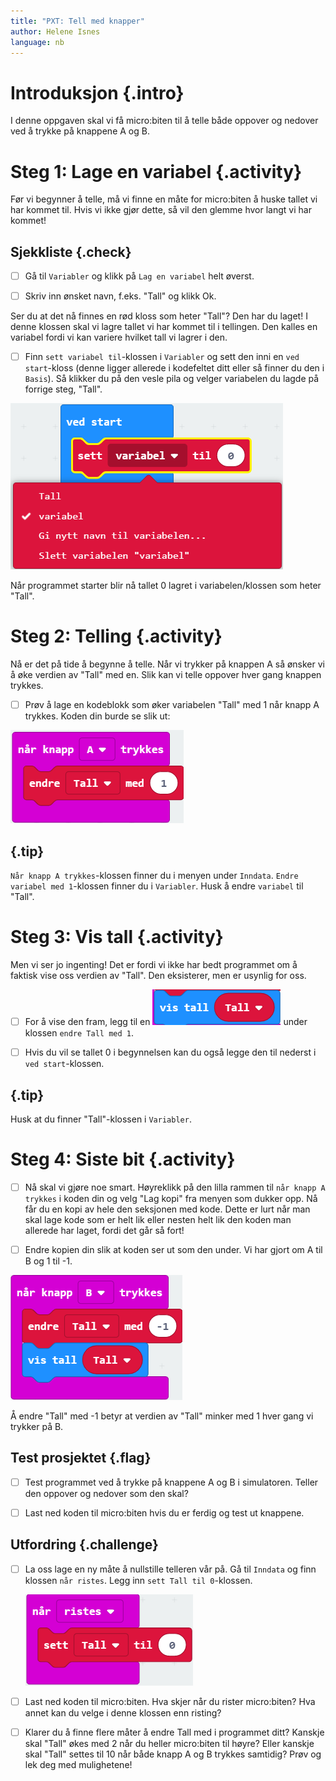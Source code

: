 ```yaml
---
title: "PXT: Tell med knapper"
author: Helene Isnes
language: nb
---
```



# Introduksjon {.intro}
I denne oppgaven skal vi få micro:biten til å telle både oppover og nedover ved å trykke på knappene A og B.


# Steg 1: Lage en variabel {.activity}

Før vi begynner å telle, må vi finne en måte for micro:biten å huske tallet vi har kommet til. Hvis vi ikke gjør dette, så vil den glemme hvor langt vi har kommet!

## Sjekkliste {.check}

- [ ] Gå til `Variabler` og klikk på `Lag en variabel` helt øverst.

- [ ] Skriv inn ønsket navn, f.eks. "Tall" og klikk Ok. 

Ser du at det nå finnes en rød kloss som heter "Tall"? Den har du laget! I denne klossen skal vi lagre tallet vi har kommet til i tellingen. Den kalles en variabel fordi vi kan variere hvilket tall vi lagrer i den. 

- [ ] Finn `sett variabel til`-klossen i `Variabler` og sett den inni en `ved start`-kloss (denne ligger allerede i kodefeltet ditt eller så finner du den i `Basis`). Så klikker du på den vesle pila og velger variabelen du lagde på forrige steg, "Tall". 

![Bilde som viser hvordan en velger variabel](sett_variabel_til.png)

Når programmet starter blir nå tallet 0 lagret i variabelen/klossen som heter "Tall".


# Steg 2: Telling {.activity}

Nå er det på tide å begynne å telle. Når vi trykker på knappen A så ønsker vi å øke verdien av "Tall" med en. Slik kan vi telle oppover hver gang knappen trykkes. 

- [ ] Prøv å lage en kodeblokk som øker variabelen "Tall" med 1 når knapp A trykkes. Koden din burde se slik ut:

![Bilde som viser koden som gjør at variabelen Tall endres når en trykker på knapp A](endre_tall.png)

## {.tip}

`Når knapp A trykkes`-klossen finner du i menyen under `Inndata`. `Endre variabel med 1`-klossen finner du i `Variabler`. Husk å endre `variabel` til "Tall". 


# Steg 3: Vis tall {.activity}

Men vi ser jo ingenting! Det er fordi vi ikke har bedt programmet om å faktisk vise oss verdien av "Tall". Den eksisterer, men er usynlig for oss. 

- [ ] For å vise den fram, legg til en ![Bilde som viser vis tall klossen med variabelen Tall](vis_tall.png) under klossen `endre Tall med 1`. 

- [ ] Hvis du vil se tallet 0 i begynnelsen kan du også legge den til nederst i `ved start`-klossen. 

## {.tip}

Husk at du finner "Tall"-klossen i `Variabler`. 


# Steg 4: Siste bit {.activity}

- [ ] Nå skal vi gjøre noe smart. Høyreklikk på den lilla rammen til `når knapp A trykkes` i koden din og velg "Lag kopi" fra menyen som dukker opp. Nå får du en kopi av hele den seksjonen med kode. Dette er lurt når man skal lage kode som er helt lik eller nesten helt lik den koden man allerede har laget, fordi det går så fort!

- [ ] Endre kopien din slik at koden ser ut som den under. Vi har gjort om A til B og 1 til -1. 

![Bilde som koden til hav som skal skje når knapp B trykkes](knapp_B_trykkes.png)

Å endre "Tall" med -1 betyr at verdien av "Tall" minker med 1 hver gang vi trykker på B. 


## Test prosjektet {.flag}

- [ ] Test programmet ved å trykke på knappene A og B i simulatoren. Teller den oppover og nedover som den skal? 

- [ ] Last ned koden til micro:biten hvis du er ferdig og test ut knappene. 


## Utfordring {.challenge}

- [ ] La oss lage en ny måte å nullstille telleren vår på. Gå til `Inndata` og 	finn klossen `når ristes`. Legg inn `sett Tall til 0`-klossen. 

	![Bilde som viser sett Tall til 0 klossen inni når ristes klossen](naar_ristes.png)

- [ ] Last ned koden til micro:biten. Hva skjer når du rister micro:biten? Hva annet kan du velge i denne klossen enn risting?

- [ ] Klarer du å finne flere måter å endre Tall med i programmet ditt? Kanskje skal "Tall" økes med 2 når du heller micro:biten til høyre? Eller kanskje skal "Tall" settes til 10 når både knapp A og B trykkes samtidig? Prøv og lek deg med mulighetene!

